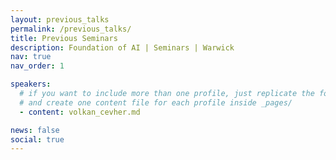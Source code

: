 ```yaml
---
layout: previous_talks
permalink: /previous_talks/
title: Previous Seminars
description: Foundation of AI | Seminars | Warwick
nav: true
nav_order: 1

speakers:
  # if you want to include more than one profile, just replicate the following block
  # and create one content file for each profile inside _pages/
  - content: volkan_cevher.md

news: false
social: true
---
```

